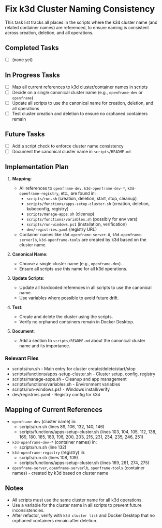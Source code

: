 # Fix k3d Cluster Naming Consistency

This task list tracks all places in the scripts where the k3d cluster name (and related container names) are referenced, to ensure naming is consistent across creation, deletion, and all operations.

## Completed Tasks

- [ ] (none yet)

## In Progress Tasks

- [ ] Map all current references to k3d cluster/container names in scripts
- [ ] Decide on a single canonical cluster name (e.g., `openframe-dev` or `openframe`)
- [ ] Update all scripts to use the canonical name for creation, deletion, and all operations
- [ ] Test cluster creation and deletion to ensure no orphaned containers remain

## Future Tasks

- [ ] Add a script check to enforce cluster name consistency
- [ ] Document the canonical cluster name in `scripts/README.md`

## Implementation Plan


1. **Mapping**: 
   - All references to `openframe-dev`, `k3d-openframe-dev-*`, `k3d-openframe-registry`, etc., are found in:
     - `scripts/run.sh` (creation, deletion, start, stop, cleanup)
     - `scripts/functions/apps-setup-cluster.sh` (creation, deletion, kubeconfig, registry)
     - `scripts/manage-apps.sh` (cleanup)
     - `scripts/functions/variables.sh` (possibly for env vars)
     - `scripts/run-windows.ps1` (installation, verification)
     - `dev/registries.yaml` (registry URL)
   - Container names like `k3d-openframe-server-0`, `k3d-openframe-serverlb`, `k3d-openframe-tools` are created by k3d based on the cluster name.

2. **Canonical Name**: 
   - Choose a single cluster name (e.g., `openframe-dev`).
   - Ensure all scripts use this name for all k3d operations.

3. **Update Scripts**: 
   - Update all hardcoded references in all scripts to use the canonical name.
   - Use variables where possible to avoid future drift.

4. **Test**: 
   - Create and delete the cluster using the scripts.
   - Verify no orphaned containers remain in Docker Desktop.

5. **Document**: 
   - Add a section to `scripts/README.md` about the canonical cluster name and its importance.

### Relevant Files

- scripts/run.sh - Main entry for cluster create/delete/start/stop
- scripts/functions/apps-setup-cluster.sh - Cluster setup, config, registry
- scripts/manage-apps.sh - Cleanup and app management
- scripts/functions/variables.sh - Environment variables
- scripts/run-windows.ps1 - Windows install/verify
- dev/registries.yaml - Registry config for k3d

## Mapping of Current References

- `openframe-dev` (cluster name) in:
  - scripts/run.sh (lines 89, 106, 132, 140, 146)
  - scripts/functions/apps-setup-cluster.sh (lines 103, 104, 105, 112, 138, 169, 180, 185, 189, 196, 200, 203, 215, 231, 234, 235, 246, 251)
- `k3d-openframe-dev-*` (container names) in:
  - scripts/run.sh (line 132)
- `k3d-openframe-registry` (registry) in:
  - scripts/run.sh (lines 108, 109)
  - scripts/functions/apps-setup-cluster.sh (lines 169, 261, 274, 275)
- `openframe-server`, `openframe-serverlb`, `openframe-tools` (container names) - created by k3d based on cluster name

## Notes
- All scripts must use the same cluster name for all k3d operations.
- Use a variable for the cluster name in all scripts to prevent future inconsistencies.
- After refactor, verify with `k3d cluster list` and Docker Desktop that no orphaned containers remain after deletion. 